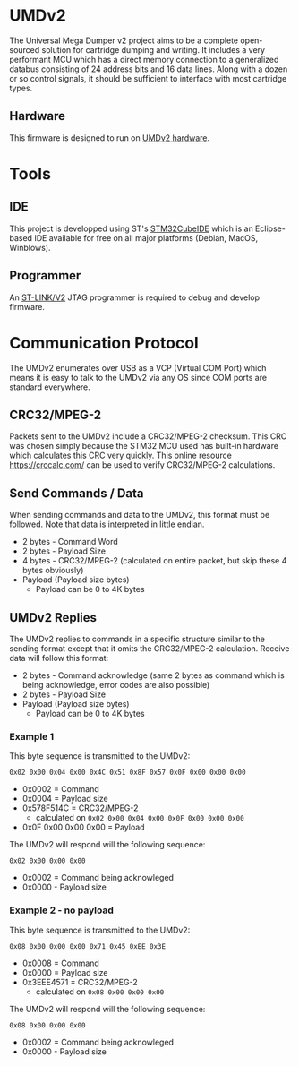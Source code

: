 # UMDv2
The Universal Mega Dumper v2 project aims to be a complete open-sourced solution for cartridge dumping and writing. It includes a very performant MCU which has a direct memory connection to a generalized databus consisting of 24 address bits and 16 data lines. Along with a dozen or so control signals, it should be sufficient to interface with most cartridge types.
## Hardware
This firmware is designed to run on [UMDv2 hardware](https://github.com/db-electronics/UMDv2-kicad).
# Tools
## IDE
This project is developped using ST's [STM32CubeIDE](https://www.st.com/en/development-tools/stm32cubeide.html) which is an Eclipse-based IDE available for free on all major platforms (Debian, MacOS, Winblows).
## Programmer
An [ST-LINK/V2](https://www.st.com/content/st_com/en/products/development-tools/hardware-development-tools/hardware-development-tools-for-stm32/st-link-v2.html) JTAG programmer is required to debug and develop firmware.
# Communication Protocol
The UMDv2 enumerates over USB as a VCP (Virtual COM Port) which means it is easy to talk to the UMDv2 via any OS since COM ports are standard everywhere.
## CRC32/MPEG-2
Packets sent to the UMDv2 include a CRC32/MPEG-2 checksum. This CRC was chosen simply because the STM32 MCU used has built-in hardware which calculates this CRC very quickly. This online resource https://crccalc.com/ can be used to verify CRC32/MPEG-2 calculations.

## Send Commands / Data
When sending commands and data to the UMDv2, this format must be followed. Note that data is interpreted in little endian.
* 2 bytes - Command Word
* 2 bytes - Payload Size
* 4 bytes - CRC32/MPEG-2 (calculated on entire packet, but skip these 4 bytes obviously)
* Payload (Payload size bytes)
  * Payload can be 0 to 4K bytes

## UMDv2 Replies
The UMDv2 replies to commands in a specific structure similar to the sending format except that it omits the CRC32/MPEG-2 calculation. Receive data will follow this format:
* 2 bytes - Command acknowledge (same 2 bytes as command which is being acknowledge, error codes are also possible)
* 2 bytes - Payload Size
* Payload (Payload size bytes)
  * Payload can be 0 to 4K bytes
  
### Example 1
This byte sequence is transmitted to the UMDv2:
```
0x02 0x00 0x04 0x00 0x4C 0x51 0x8F 0x57 0x0F 0x00 0x00 0x00
```
* 0x0002 = Command
* 0x0004 = Payload size
* 0x578F514C = CRC32/MPEG-2
  * calculated on `0x02 0x00 0x04 0x00 0x0F 0x00 0x00 0x00`
* 0x0F 0x00 0x00 0x00 = Payload

The UMDv2 will respond will the following sequence:
```
0x02 0x00 0x00 0x00
```
* 0x0002 = Command being acknowleged
* 0x0000 - Payload size

### Example 2 - no payload
This byte sequence is transmitted to the UMDv2:
```
0x08 0x00 0x00 0x00 0x71 0x45 0xEE 0x3E
```
* 0x0008 = Command
* 0x0000 = Payload size
* 0x3EEE4571 = CRC32/MPEG-2
  * calculated on `0x08 0x00 0x00 0x00`

The UMDv2 will respond will the following sequence:
```
0x08 0x00 0x00 0x00
```
* 0x0002 = Command being acknowleged
* 0x0000 - Payload size

